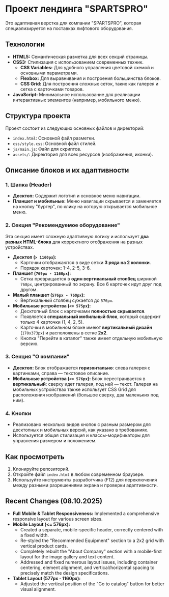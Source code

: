 # Проект лендинга "SPARTSPRO"

Это адаптивная верстка для компании "SPARTSPRO", которая специализируется на поставках лифтового оборудования.

## Технологии

*   **HTML5:** Семантическая разметка для всех секций страницы.
*   **CSS3:** Стилизация с использованием современных техник.
    *   **CSS Variables:** Для удобного управления цветовой схемой и основными параметрами.
    *   **Flexbox:** Для выравнивания и построения большинства блоков.
    *   **CSS Grid:** Для построения сложных сеток, таких как галерея и сетка с карточками товаров.
*   **JavaScript:** Минимальное использование для реализации интерактивных элементов (например, мобильного меню).

## Структура проекта

Проект состоит из следующих основных файлов и директорий:

*   `index.html`: Основной файл разметки.
*   `css/style.css`: Основной файл стилей.
*   `js/main.js`: Файл для скриптов.
*   `assets/`: Директория для всех ресурсов (изображения, иконки).

## Описание блоков и их адаптивности

### 1. Шапка (Header)

*   **Десктоп:** Содержит логотип и основное меню навигации.
*   **Планшет и мобильные:** Меню навигации скрывается и заменяется на кнопку "бургер", по клику на которую открывается мобильное меню.

### 2. Секция "Рекомендуемое оборудование"

Эта секция имеет сложную адаптивную логику и использует **два разных HTML-блока** для корректного отображения на разных устройствах.

*   **Десктоп (`> 1160px`):**
    *   Карточки отображаются в виде сетки **3 ряда на 2 колонки**.
    *   Порядок карточек: 1-4, 2-5, 3-6.
*   **Планшет (`769px - 1160px`):**
    *   Сетка превращается в **один вертикальный столбец** шириной `768px`, центрированный по экрану. Все 6 карточек идут друг под другом.
*   **Малый планшет (`576px - 768px`):**
    *   Вертикальный столбец сужается до `576px`.
*   **Мобильные устройства (`<= 575px`):**
    *   Десктопный блок с карточками **полностью скрывается**.
    *   Появляется **специальный мобильный блок**, который содержит только 4 карточки (1, 4, 2, 5).
    *   Карточки в мобильном блоке имеют **вертикальный дизайн** (`170x373px`) и расположены в сетке **2x2**.
    *   Кнопка "Перейти в каталог" также имеет отдельную мобильную версию.

### 3. Секция "О компании"

*   **Десктоп:** Блок отображается **горизонтально**: слева галерея с картинками, справа — текстовое описание.
*   **Мобильные устройства (`<= 576px`):** Блок перестраивается в **вертикальный**: сверху идет галерея, под ней — текст. Галерея на мобильных устройствах также использует CSS Grid для расположения изображений (большое сверху, два маленьких под ним).

### 4. Кнопки

*   Реализовано несколько видов кнопок с разным размером для десктопных и мобильных версий, как указано в требованиях.
*   Используется общая стилизация и классы-модификаторы для управления размером и положением.

## Как просмотреть

1.  Клонируйте репозиторий.
2.  Откройте файл `index.html` в любом современном браузере.
3.  Используйте инструменты разработчика (F12) для переключения между разными разрешениями экрана и проверки адаптивности.

## Recent Changes (08.10.2025)

*   **Full Mobile & Tablet Responsiveness:** Implemented a comprehensive responsive layout for various screen sizes.
*   **Mobile Layout (<= 576px):**
    *   Created a separate, mobile-specific header, correctly centered with a fixed width.
    *   Re-styled the "Recommended Equipment" section to a 2x2 grid with vertical product cards.
    *   Completely rebuilt the "About Company" section with a mobile-first layout for the image gallery and text content.
    *   Addressed and fixed numerous layout issues, including container centering, element alignment, and vertical/horizontal spacing to precisely match the design specifications.
*   **Tablet Layout (577px - 1160px):**
    *   Adjusted the vertical position of the "Go to catalog" button for better visual alignment.
